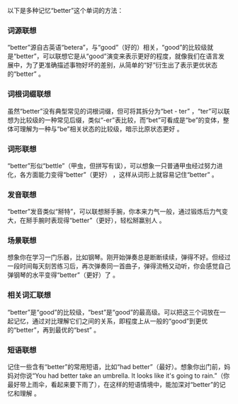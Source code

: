 以下是多种记忆“better”这个单词的方法：

### 词源联想
“better”源自古英语“betera”，与“good”（好的）相关，“good”的比较级就是“better”，可以联想它是从“good”演变来表示更好的程度，就像我们在语言发展中，为了更准确描述事物好坏的差别，从简单的“好”衍生出了表示更优状态的“better” 。 

### 词根词缀联想 
虽然“better”没有典型常见的词根词缀，但可将其拆分为“bet - ter” ，“ter”可以联想为比较级的一种常见后缀，类似“-er”表比较，而“bet”可看成是“be”的变体，整体可理解为一种与“be”相关状态的比较级，暗示比原状态更好 。 

### 词形联想 
“better”形似“bettle”（甲虫，但拼写有误），可以想象一只普通甲虫经过努力进化，各方面能力变得“better”（更好） ，这样从词形上就容易记住“better” 。 

### 发音联想 
“better”发音类似“掰特”，可以联想掰手腕，你本来力气一般，通过锻炼后力气变大，在掰手腕时表现得“better”（更好），轻松掰赢别人 。 

### 场景联想 
想象你在学习一门乐器，比如钢琴。刚开始弹奏总是断断续续，弹得不好。但经过一段时间每天刻苦练习后，再次弹奏同一首曲子，弹得流畅又动听，你会感觉自己弹钢琴的水平变得“better”（更好）了 。 

### 相关词汇联想 
“better”是“good”的比较级，“best”是“good”的最高级。可以把这三个词放在一起记忆，通过对比理解它们之间的关系，即程度上从一般的“good”到更优的“better”，再到最优的“best” 。 

### 短语联想 
记住一些含有“better”的常用短语，比如“had better”（最好）。想象你出门前，妈妈对你说“You had better take an umbrella. It looks like it's going to rain.”（你最好带上雨伞，看起来要下雨了），在这样的短语情境中，能加深对“better”的记忆和理解 。 